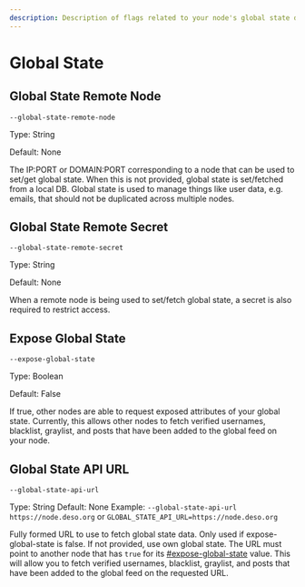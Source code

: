 ```yaml
---
description: Description of flags related to your node's global state database
---
```


# Global State

## Global State Remote Node

`--global-state-remote-node`

Type: String

Default: None

The IP:PORT or DOMAIN:PORT corresponding to a node that can be used to set/get global state. When this is not provided, global state is set/fetched from a local DB. Global state is used to manage things like user data, e.g. emails, that should not be duplicated across multiple nodes.

## Global State Remote Secret

`--global-state-remote-secret`

Type: String

Default: None

When a remote node is being used to set/fetch global state, a secret is also required to restrict access.

## Expose Global State

`--expose-global-state`

Type: Boolean

Default: False

If true, other nodes are able to request exposed attributes of your global state. Currently, this allows other nodes to fetch verified usernames, blacklist, graylist, and posts that have been added to the global feed on your node.

## Global State API URL

`--global-state-api-url`

Type: String
Default: None
Example: `--global-state-api-url https://node.deso.org` or `GLOBAL_STATE_API_URL=https://node.deso.org`

Fully formed URL to use to fetch global state data. Only used if expose-global-state is false. If not provided, use own global state. The URL must point to another node that has `true` for its [#expose-global-state](global-state.md#expose-global-state "mention") value. This will allow you to fetch verified usernames, blacklist, graylist, and posts that have been added to the global feed on the requested URL.&#x20;
